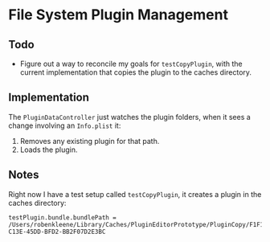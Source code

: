 # File System Plugin Management

## Todo

* Figure out a way to reconcile my goals for `testCopyPlugin`, with the current implementation that copies the plugin to the caches directory.

## Implementation

The `PluginDataController` just watches the plugin folders, when it sees a change involving an `Info.plist` it:

1. Removes any existing plugin for that path.
2. Loads the plugin.

## Notes

Right now I have a test setup called `testCopyPlugin`, it creates a plugin in the caches directory:

    testPlugin.bundle.bundlePath = /Users/robenkleene/Library/Caches/PluginEditorPrototype/PluginCopy/F1F1317B-C13E-45DD-BFD2-BB2F07D2E3BC

